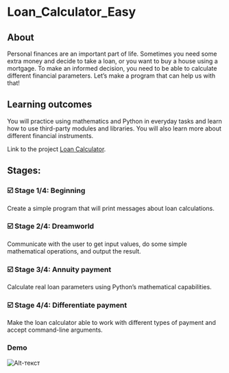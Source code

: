 # Loan_Calculator_Easy

## About
Personal finances are an important part of life. Sometimes you need some extra money and decide to take a loan, or you want to buy a house using a mortgage. To make an informed decision, you need to be able to calculate different financial parameters. Let’s make a program that can help us with that!

## Learning outcomes
You will practice using mathematics and Python in everyday tasks and learn how to use third-party modules and libraries. You will also learn more about different financial instruments.

Link to the project [Loan Calculator](https://hyperskill.org/projects/90).

## Stages:
### :ballot_box_with_check: Stage 1/4: Beginning
Create a simple program that will print messages about loan calculations.
### :ballot_box_with_check: Stage 2/4: Dreamworld
Communicate with the user to get input values, do some simple mathematical operations, and output the result.
### :ballot_box_with_check: Stage 3/4: Annuity payment
Calculate real loan parameters using Python’s mathematical capabilities.
### :ballot_box_with_check: Stage 4/4: Differentiate payment 
Make the loan calculator able to work with different types of payment and accept command-line arguments.

### Demo
![Alt-текст](https://github.com/PaulinaMacurek/Loan_Calculator_Easy/blob/master/demo.gif?raw=true&v=3&s=460 "Demo")
